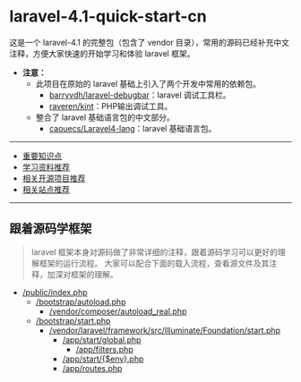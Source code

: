 laravel-4.1-quick-start-cn
=================

这是一个 laravel-4.1 的完整包（包含了 vendor 目录），常用的源码已经补充中文注释，方便大家快速的开始学习和体验 laravel 框架。

- **注意：**
  - 此项目在原始的 laravel 基础上引入了两个开发中常用的依赖包。
    - [barryvdh/laravel-debugbar](https://github.com/barryvdh/laravel-debugbar)：laravel 调试工具栏。
    - [raveren/kint](https://github.com/raveren/kint)：PHP输出调试工具。
  - 整合了 laravel 基础语言包的中文部分。
    - [caouecs/Laravel4-lang](https://github.com/caouecs/Laravel4-lang)：laravel 基础语言包。

---

- [重要知识点](/mdDoc/important-points.md)
- [学习资料推荐](/mdDoc/learning-materials.md)
- [相关开源项目推荐](/mdDoc/open-source.md)
- [相关站点推荐](/mdDoc/related-sites.md)

---

## 跟着源码学框架

> laravel 框架本身对源码做了非常详细的注释，跟着源码学习可以更好的理解框架的运行流程。
> 大家可以配合下面的载入流程，查看源文件及其注释，加深对框架的理解。

- [/public/index.php](/public/index.php)
  - [/bootstrap/autoload.php](/bootstrap/autoload.php)
    - [/vendor/composer/autoload_real.php](/vendor/composer/autoload_real.php)
  - [/bootstrap/start.php](/bootstrap/start.php)
    - [/vendor/laravel/framework/src/Illuminate/Foundation/start.php](/vendor/laravel/framework/src/Illuminate/Foundation/start.php)
      - [/app/start/global.php](/app/start/global.php)
        - [/app/filters.php](/app/filters.php)
      - [/app/start/{$env}.php](/app/start/local.php)
      - [/app/routes.php](/app/routes.php)












